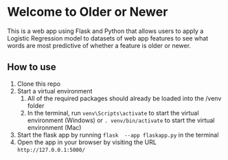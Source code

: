 # Welcome to Older or Newer

This is a web app using Flask and Python that allows users to apply a Logistic Regression model to datasets of web app features to see what words are most predictive of whether a feature is older or newer.

## How to use

1. Clone this repo
2. Start a virtual environment
   1. All of the required packages should already be loaded into the /venv folder
   2. In the terminal, run `venv\Scripts\activate` to start the virtual environment (Windows) or `. venv/bin/activate` to start the virtual environment (Mac)
3. Start the flask app by running `flask  --app flaskapp.py` in the terminal
4. Open the app in your browser by visiting the URL `http://127.0.0.1:5000/`